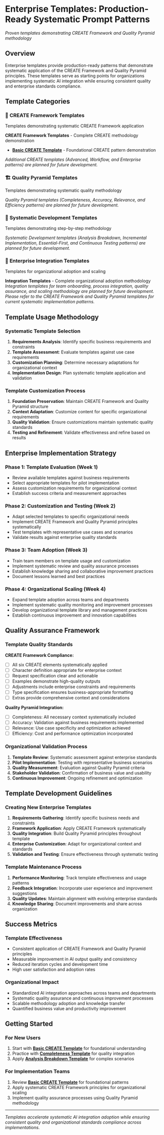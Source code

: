 # Enterprise Templates: Production-Ready Systematic Prompt Patterns

*Proven templates demonstrating CREATE Framework and Quality Pyramid methodology*

## Overview

Enterprise templates provide production-ready patterns that demonstrate systematic application of the CREATE
Framework and Quality Pyramid principles. These templates serve as starting points for organizations implementing
systematic AI integration while ensuring consistent quality and enterprise standards compliance.

## Template Categories

### 🎯 **CREATE Framework Templates**

Templates demonstrating systematic CREATE Framework application

**CREATE Framework Templates** - Complete CREATE methodology demonstration

- **[Basic CREATE Template](create-framework-templates/basic-create-template.md)** - Foundational CREATE pattern demonstration

*Additional CREATE templates (Advanced, Workflow, and Enterprise patterns) are planned for future development.*

### 🏗️ **Quality Pyramid Templates**

Templates demonstrating systematic quality methodology

*Quality Pyramid templates (Completeness, Accuracy, Relevance, and Efficiency patterns) are planned for future development.*

### 🔧 **Systematic Development Templates**

Templates demonstrating step-by-step methodology

*Systematic Development templates (Analysis Breakdown, Incremental Implementation,
Essential-First, and Continuous Testing patterns) are planned for future development.*

### 🏢 **Enterprise Integration Templates**

Templates for organizational adoption and scaling

**Integration Templates** - Complete organizational adoption methodology
*Integration templates for team onboarding, process integration, quality assurance, and
scaling methodology are planned for future development. Please refer to the CREATE Framework
and Quality Pyramid templates for current systematic implementation patterns.*

## Template Usage Methodology

### Systematic Template Selection

1. **Requirements Analysis**: Identify specific business requirements and constraints
2. **Template Assessment**: Evaluate templates against use case requirements
3. **Customization Planning**: Determine necessary adaptations for organizational context
4. **Implementation Design**: Plan systematic template application and validation

### Template Customization Process

1. **Foundation Preservation**: Maintain CREATE Framework and Quality Pyramid structure
2. **Context Adaptation**: Customize content for specific organizational requirements
3. **Quality Validation**: Ensure customizations maintain systematic quality standards
4. **Testing and Refinement**: Validate effectiveness and refine based on results

## Enterprise Implementation Strategy

### Phase 1: Template Evaluation (Week 1)

- Review available templates against business requirements
- Select appropriate templates for pilot implementation
- Assess customization requirements for organizational context
- Establish success criteria and measurement approaches

### Phase 2: Customization and Testing (Week 2)

- Adapt selected templates to specific organizational needs
- Implement CREATE Framework and Quality Pyramid principles systematically
- Test templates with representative use cases and scenarios
- Validate results against enterprise quality standards

### Phase 3: Team Adoption (Week 3)

- Train team members on template usage and customization
- Implement systematic review and quality assurance processes
- Establish knowledge sharing and collaborative improvement practices
- Document lessons learned and best practices

### Phase 4: Organizational Scaling (Week 4)

- Expand template adoption across teams and departments
- Implement systematic quality monitoring and improvement processes
- Develop organizational template library and management practices
- Establish continuous improvement and innovation capabilities

## Quality Assurance Framework

### Template Quality Standards

**CREATE Framework Compliance:**

- [ ] All six CREATE elements systematically applied
- [ ] Character definition appropriate for enterprise context
- [ ] Request specification clear and actionable
- [ ] Examples demonstrate high-quality outputs
- [ ] Adjustments include enterprise constraints and requirements
- [ ] Type specification ensures business-appropriate formatting
- [ ] Extras provide comprehensive context and considerations

**Quality Pyramid Integration:**

- [ ] Completeness: All necessary context systematically included
- [ ] Accuracy: Validation against business requirements implemented
- [ ] Relevance: Use case specificity and optimization achieved
- [ ] Efficiency: Cost and performance optimization incorporated

### Organizational Validation Process

1. **Template Review**: Systematic assessment against enterprise standards
2. **Pilot Implementation**: Testing with representative business scenarios
3. **Quality Measurement**: Evaluation against Quality Pyramid criteria
4. **Stakeholder Validation**: Confirmation of business value and usability
5. **Continuous Improvement**: Ongoing refinement and optimization

## Template Development Guidelines

### Creating New Enterprise Templates

1. **Requirements Gathering**: Identify specific business needs and constraints
2. **Framework Application**: Apply CREATE Framework systematically
3. **Quality Integration**: Build Quality Pyramid principles throughout template
4. **Enterprise Customization**: Adapt for organizational context and standards
5. **Validation and Testing**: Ensure effectiveness through systematic testing

### Template Maintenance Process

1. **Performance Monitoring**: Track template effectiveness and usage patterns
2. **Feedback Integration**: Incorporate user experience and improvement suggestions
3. **Quality Updates**: Maintain alignment with evolving enterprise standards
4. **Knowledge Sharing**: Document improvements and share across organization

## Success Metrics

### Template Effectiveness

- Consistent application of CREATE Framework and Quality Pyramid principles
- Measurable improvement in AI output quality and consistency
- Reduced iteration cycles and development time
- High user satisfaction and adoption rates

### Organizational Impact

- Standardized AI integration approaches across teams and departments
- Systematic quality assurance and continuous improvement processes
- Scalable methodology adoption and knowledge transfer
- Quantified business value and productivity improvement

## Getting Started

### For New Users

1. Start with **[Basic CREATE Template](create-framework-templates/basic-create-template.md)** for foundational understanding
2. Practice with **[Completeness Template](quality-pyramid-templates/completeness-template.md)** for quality integration
3. Apply **[Analysis Breakdown Template](systematic-development-templates/analysis-breakdown-template.md)** for complex scenarios

### For Implementation Teams

1. Review **[Basic CREATE Template](create-framework-templates/basic-create-template.md)** for foundational patterns
2. Apply systematic CREATE Framework principles for organizational scaling
3. Implement quality assurance processes using Quality Pyramid methodology

---

*Templates accelerate systematic AI integration adoption while ensuring consistent quality and organizational standards compliance across implementations.*

